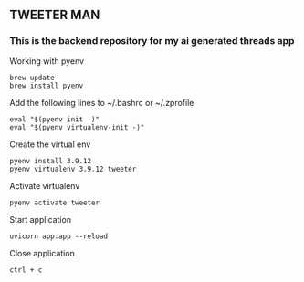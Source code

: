 ## TWEETER MAN

### This is the backend repository for my ai generated threads app

Working with pyenv

```
brew update
brew install pyenv
```

Add the following lines to ~/.bashrc or ~/.zprofile

```
eval "$(pyenv init -)"
eval "$(pyenv virtualenv-init -)"
```

Create the virtual env

```
pyenv install 3.9.12
pyenv virtualenv 3.9.12 tweeter
```

Activate virtualenv

```
pyenv activate tweeter
```

Start application

`uvicorn app:app --reload`

Close application

`ctrl + c`
